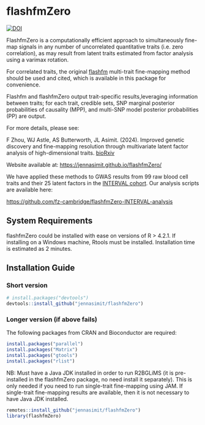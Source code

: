 
<!-- README.md is generated from README.Rmd. Please edit that file -->

# flashfmZero

<!-- badges: start -->

[![DOI](https://zenodo.org/badge/DOI/10.5281/zenodo.13305579.svg)](https://doi.org/10.5281/zenodo.13305579)
<!-- badges: end -->

FlashfmZero is a computationally efficient approach to simultaneously
fine-map signals in any number of uncorrelated quantitative traits
(i.e. zero correlation), as may result from latent traits estimated from
factor analysis using a varimax rotation.

For correlated traits, the original
[flashfm](https://www.nature.com/articles/s41467-021-26364-y)
multi-trait fine-mapping method should be used and cited, which is
available in this package for convenience.

Flashfm and flashfmZero output trait-specific results,leveraging
information between traits; for each trait, credible sets, SNP marginal
posterior probabilities of causality (MPP), and multi-SNP model
posterior probabilities (PP) are output.

For more details, please see:

F Zhou, WJ Astle, AS Butterworth, JL Asimit. (2024). Improved genetic
discovery and fine-mapping resolution through multivariate latent factor
analysis of high-dimensional traits.
[bioRxiv](https://www.biorxiv.org/content/10.1101/2024.08.23.609452v1)

Website available at: <https://jennasimit.github.io/flashfmZero/>

We have applied these methods to GWAS results from 99 raw blood cell
traits and their 25 latent factors in the [INTERVAL
cohort](https://doi.org/10.1186/1745-6215-15-363). Our analysis scripts
are available here:

<https://github.com/fz-cambridge/flashfmZero-INTERVAL-analysis>

## System Requirements

flashfmZero could be installed with ease on versions of R \> 4.2.1. If
installing on a Windows machine, Rtools must be installed. Installation
time is estimated as 2 minutes.

## Installation Guide

### Short version

``` r
# install.packages("devtools")
devtools::install_github("jennasimit/flashfmZero")
```

### Longer version (if above fails)

The following packages from CRAN and Bioconductor are required:

``` r
install.packages("parallel")
install.packages("Matrix")
install.packages("gtools")
install.packages("rlist")
```

NB: Must have a Java JDK installed in order to run R2BGLiMS (it is
pre-installed in the flashfmZero package, no need install it
separately). This is only needed if you need to run single-trait
fine-mapping using JAM. If single-trait fine-mapping results are
available, then it is not necessary to have Java JDK installed.

``` r
remotes::install_github("jennasimit/flashfmZero")
library(flashfmZero)
```
